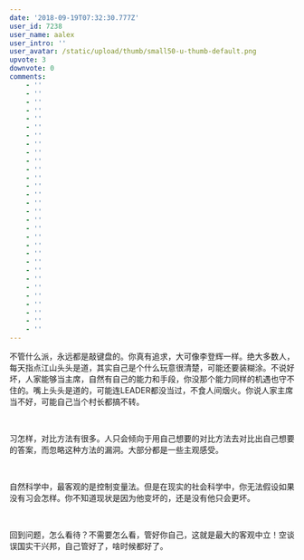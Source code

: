 ```yaml
---
date: '2018-09-19T07:32:30.777Z'
user_id: 7238
user_name: aalex
user_intro: ''
user_avatar: /static/upload/thumb/small50-u-thumb-default.png
upvote: 3
downvote: 0
comments:
    - ''
    - ''
    - ''
    - ''
    - ''
    - ''
    - ''
    - ''
    - ''
    - ''
    - ''
    - ''
    - ''
    - ''
    - ''
    - ''
    - ''
    - ''
    - ''
    - ''
    - ''
    - ''
    - ''
    - ''
    - ''
    - ''
    - ''
    - ''
    - ''
    - ''
---
```


<div><p>不管什么派，永远都是敲键盘的。你真有追求，大可像李登辉一样。绝大多数人，每天指点江山头头是道，其实自己是个什么玩意很清楚，可能还要装糊涂。不说好坏，人家能够当主席，自然有自己的能力和手段，你没那个能力同样的机遇也守不住的。嘴上头头是道的，可能连LEADER都没当过，不食人间烟火。你说人家主席当不好，可能自己当个村长都搞不转。</p><p><br></p><p>习怎样，对比方法有很多。人只会倾向于用自己想要的对比方法去对比出自己想要的答案，而忽略这种方法的漏洞。大部分都是一些主观感受。</p><p><br></p><p>自然科学中，最客观的是控制变量法。但是在现实的社会科学中，你无法假设如果没有习会怎样。你不知道现状是因为他变坏的，还是没有他只会更坏。</p><p><br></p><p>回到问题，怎么看待？不需要怎么看，管好你自己，这就是最大的客观中立！空谈误国实干兴邦，自己管好了，啥时候都好了。</p></div>
